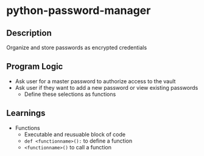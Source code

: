 # python-password-manager

## Description
Organize and store passwords as encrypted credentials

## Program Logic
- Ask user for a master password to authorize access to the vault
- Ask user if they want to add a new password or view existing passwords
    - Define these selections as functions

## Learnings
- Functions
    - Executable and reusuable block of code
    - `def <functionname>():` to define a function
    - `<functionname>()` to call a function